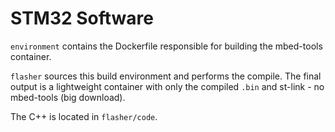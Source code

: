 # STM32 Software
`environment` contains the Dockerfile responsible for building the mbed-tools container. 

`flasher` sources this build environment and performs the compile. The final output is a lightweight container with only the compiled `.bin` and st-link - no mbed-tools (big download).

The C++ is located in `flasher/code`.